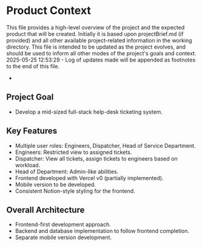 # Product Context

This file provides a high-level overview of the project and the expected product that will be created. Initially it is based upon projectBrief.md (if provided) and all other available project-related information in the working directory. This file is intended to be updated as the project evolves, and should be used to inform all other modes of the project's goals and context.
2025-05-25 12:53:29 - Log of updates made will be appended as footnotes to the end of this file.

*

## Project Goal

*   Develop a mid-sized full-stack help-desk ticketing system.

## Key Features

*   Multiple user roles: Engineers, Dispatcher, Head of Service Department.
*   Engineers: Restricted view to assigned tickets.
*   Dispatcher: View all tickets, assign tickets to engineers based on workload.
*   Head of Department: Admin-like abilities.
*   Frontend developed with Vercel v0 (partially implemented).
*   Mobile version to be developed.
*   Consistent Notion-style styling for the frontend.

## Overall Architecture

*   Frontend-first development approach.
*   Backend and database implementation to follow frontend completion.
*   Separate mobile version development.